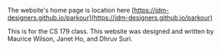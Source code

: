 The website's home page is location here [https://jdm-designers.github.io/parkour](https://jdm-designers.github.io/parkour)

This is for the CS 179 class.  This website was designed and written by Maurice Wilson, Janet Ho, and Dhruv Suri.
